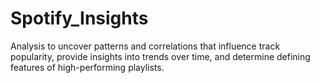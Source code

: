 # Spotify_Insights
Analysis to uncover patterns and correlations that influence track popularity, provide insights into trends over time, and determine defining features of high-performing playlists.
